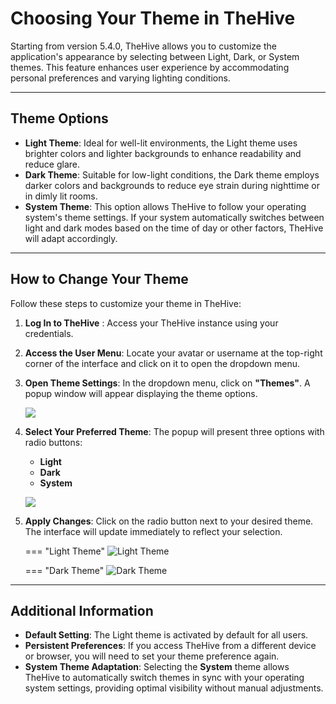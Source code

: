 
# Choosing Your Theme in TheHive

Starting from version 5.4.0, TheHive allows you to customize the application's appearance by selecting between Light, Dark, or System themes. This feature enhances user experience by accommodating personal preferences and varying lighting conditions.

---

## Theme Options

- **Light Theme**: Ideal for well-lit environments, the Light theme uses brighter colors and lighter backgrounds to enhance readability and reduce glare.
- **Dark Theme**: Suitable for low-light conditions, the Dark theme employs darker colors and backgrounds to reduce eye strain during nighttime or in dimly lit rooms.
- **System Theme**: This option allows TheHive to follow your operating system's theme settings. If your system automatically switches between light and dark modes based on the time of day or other factors, TheHive will adapt accordingly.

---

## How to Change Your Theme

Follow these steps to customize your theme in TheHive:

1. **Log In to TheHive** : Access your TheHive instance using your credentials.

2. **Access the User Menu**: Locate your avatar or username at the top-right corner of the interface and click on it to open the dropdown menu.

3. **Open Theme Settings**: In the dropdown menu, click on **"Themes"**. A popup window will appear displaying the theme options.

    ![](/thehive/images/user-guides/analyst-corner/operation1.png)

4. **Select Your Preferred Theme**: The popup will present three options with radio buttons:
     
     - **Light**
     - **Dark**
     - **System**

    ![](/thehive/images/user-guides/analyst-corner/operation2.png)

5. **Apply Changes**: Click on the radio button next to your desired theme. The interface will update immediately to reflect your selection.

    === "Light Theme" 
        ![Light Theme](/thehive/images/user-guides/analyst-corner/lightmode.png)

    === "Dark Theme"
        ![Dark Theme](/thehive/images/user-guides/analyst-corner/darkmode.png)

---

## Additional Information

- **Default Setting**: The Light theme is activated by default for all users.
- **Persistent Preferences**: If you access TheHive from a different device or browser, you will need to set your theme preference again.
- **System Theme Adaptation**: Selecting the **System** theme allows TheHive to automatically switch themes in sync with your operating system settings, providing optimal visibility without manual adjustments.

&nbsp;
